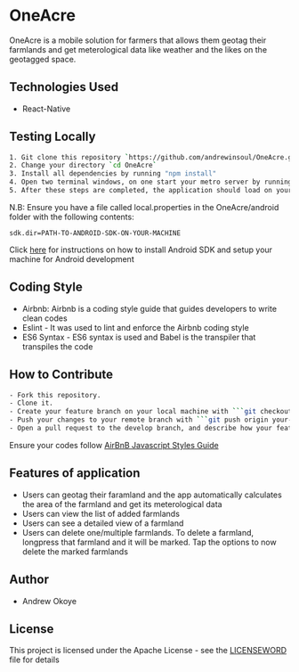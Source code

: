 # OneAcre

OneAcre is a mobile solution for farmers that allows them geotag their farmlands and get meterological data like weather and the likes on the geotagged space.

## Technologies Used

- React-Native

## Testing Locally

```bash
1. Git clone this repository `https://github.com/andrewinsoul/OneAcre.git`
2. Change your directory `cd OneAcre`
3. Install all dependencies by running "npm install"
4. Open two terminal windows, on one start your metro server by running "npx react-native start" and on the other terminal window build the files to run on Android platform by running "npx react-native run-android". Ensure you have your android device connected on your machine via USB and that debugging over USB is enabled on your android device
5. After these steps are completed, the application should load on your device.
```

N.B: Ensure you have a file called local.properties in the OneAcre/android folder with the following contents:

```
sdk.dir=PATH-TO-ANDROID-SDK-ON-YOUR-MACHINE
```

Click [here](https://reactnative.dev/docs/environment-setup) for instructions on how to install Android SDK and setup your machine for Android development

## Coding Style

- Airbnb: Airbnb is a coding style guide that guides developers to write clean codes
- Eslint - It was used to lint and enforce the Airbnb coding style
- ES6 Syntax - ES6 syntax is used and Babel is the transpiler that transpiles the code

## How to Contribute

````bash
- Fork this repository.
- Clone it.
- Create your feature branch on your local machine with ```git checkout -b your-feature-branch```
- Push your changes to your remote branch with ```git push origin your-feature-branch```
- Open a pull request to the develop branch, and describe how your feature works
````

Ensure your codes follow [AirBnB Javascript Styles Guide](https://github.com/airbnb/javascript)

## Features of application

- Users can geotag their faramland and the app automatically calculates the area of the farmland and get its meterological data
- Users can view the list of added farmlands
- Users can see a detailed view of a farmland
- Users can delete one/multiple farmlands. To delete a farmland, longpress that farmland and it will be marked. Tap the options to now delete the marked farmlands

## Author

- Andrew Okoye

## License

This project is licensed under the Apache License - see the [LICENSEWORD](LICENSE) file for details
